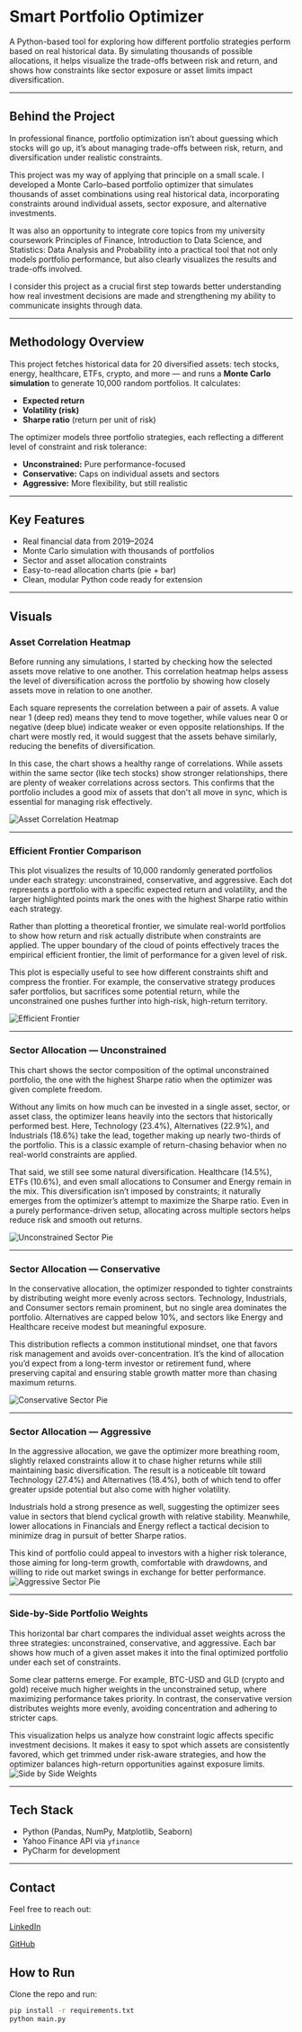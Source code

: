 # Smart Portfolio Optimizer

A Python-based tool for exploring how different portfolio strategies perform based on real historical data. By simulating thousands of possible allocations, it helps visualize the trade-offs between risk and return, and shows how constraints like sector exposure or asset limits impact diversification.


---

## Behind the Project

In professional finance, portfolio optimization isn’t about guessing which stocks will go up, it’s about managing trade-offs between risk, return, and diversification under realistic constraints.

This project was my way of applying that principle on a small scale. I developed a Monte Carlo–based portfolio optimizer that simulates thousands of asset combinations using real historical data, incorporating constraints around individual assets, sector exposure, and alternative investments.

It was also an opportunity to integrate core topics from my university coursework Principles of Finance, Introduction to Data Science, and Statistics: Data Analysis and Probability into a practical tool that not only models portfolio performance, but also clearly visualizes the results and trade-offs involved.

I consider this project as a crucial first step towards better understanding how real investment decisions are made and strengthening my ability to communicate insights through data.

---

## Methodology Overview

This project fetches historical data for 20 diversified assets: tech stocks, energy, healthcare, ETFs, crypto, and more — and runs a **Monte Carlo simulation** to generate 10,000 random portfolios. It calculates:

- **Expected return**
- **Volatility (risk)**
- **Sharpe ratio** (return per unit of risk)

The optimizer models three portfolio strategies, each reflecting a different level of constraint and risk tolerance:

- **Unconstrained:** Pure performance-focused
- **Conservative:** Caps on individual assets and sectors
- **Aggressive:** More flexibility, but still realistic

---

## Key Features

- Real financial data from 2019–2024
- Monte Carlo simulation with thousands of portfolios
- Sector and asset allocation constraints
- Easy-to-read allocation charts (pie + bar)
- Clean, modular Python code ready for extension

---

## Visuals

###  Asset Correlation Heatmap  
Before running any simulations, I started by checking how the selected assets move relative to one another. This correlation heatmap helps assess the level of diversification across the portfolio by showing how closely assets move in relation to one another.

Each square represents the correlation between a pair of assets. A value near 1 (deep red) means they tend to move together, while values near 0 or negative (deep blue) indicate weaker or even opposite relationships. If the chart were mostly red, it would suggest that the assets behave similarly, reducing the benefits of diversification.

In this case, the chart shows a healthy range of correlations. While assets within the same sector (like tech stocks) show stronger relationships, there are plenty of weaker correlations across sectors. This confirms that the portfolio includes a good mix of assets that don't all move in sync, which is essential for managing risk effectively.


![Asset Correlation Heatmap](./plots/asset_correlation_heatmap_dark.png)

---

### Efficient Frontier Comparison
This plot visualizes the results of 10,000 randomly generated portfolios under each strategy: unconstrained, conservative, and aggressive. Each dot represents a portfolio with a specific expected return and volatility, and the larger highlighted points mark the ones with the highest Sharpe ratio within each strategy.

Rather than plotting a theoretical frontier, we simulate real-world portfolios to show how return and risk actually distribute when constraints are applied. The upper boundary of the cloud of points effectively traces the empirical efficient frontier, the limit of performance for a given level of risk.

This plot is especially useful to see how different constraints shift and compress the frontier. For example, the conservative strategy produces safer portfolios, but sacrifices some potential return, while the unconstrained one pushes further into high-risk, high-return territory.

![Efficient Frontier](./plots/frontier_comparison_dark.png)

---

###  Sector Allocation — Unconstrained  
This chart shows the sector composition of the optimal unconstrained portfolio, the one with the highest Sharpe ratio when the optimizer was given complete freedom.

Without any limits on how much can be invested in a single asset, sector, or asset class, the optimizer leans heavily into the sectors that historically performed best. Here, Technology (23.4%), Alternatives (22.9%), and Industrials (18.6%) take the lead, together making up nearly two-thirds of the portfolio. This is a classic example of return-chasing behavior when no real-world constraints are applied.

That said, we still see some natural diversification. Healthcare (14.5%), ETFs (10.6%), and even small allocations to Consumer and Energy remain in the mix. This diversification isn’t imposed by constraints; it naturally emerges from the optimizer’s attempt to maximize the Sharpe ratio. Even in a purely performance-driven setup, allocating across multiple sectors helps reduce risk and smooth out returns.

![Unconstrained Sector Pie](./plots/unconstrained_sector_pie_dark.png)

---

###  Sector Allocation — Conservative  
In the conservative allocation, the optimizer responded to tighter constraints by distributing weight more evenly across sectors. Technology, Industrials, and Consumer sectors remain prominent, but no single area dominates the portfolio. Alternatives are capped below 10%, and sectors like Energy and Healthcare receive modest but meaningful exposure.

This distribution reflects a common institutional mindset, one that favors risk management and avoids over-concentration. It’s the kind of allocation you’d expect from a long-term investor or retirement fund, where preserving capital and ensuring stable growth matter more than chasing maximum returns.

![Conservative Sector Pie](./plots/conservative_sector_pie_dark.png)

---

###  Sector Allocation — Aggressive  
In the aggressive allocation, we gave the optimizer more breathing room, slightly relaxed constraints allow it to chase higher returns while still maintaining basic diversification. The result is a noticeable tilt toward Technology (27.4%) and Alternatives (18.4%), both of which tend to offer greater upside potential but also come with higher volatility.

Industrials hold a strong presence as well, suggesting the optimizer sees value in sectors that blend cyclical growth with relative stability. Meanwhile, lower allocations in Financials and Energy reflect a tactical decision to minimize drag in pursuit of better Sharpe ratios.

This kind of portfolio could appeal to investors with a higher risk tolerance, those aiming for long-term growth, comfortable with drawdowns, and willing to ride out market swings in exchange for better performance.
![Aggressive Sector Pie](./plots/aggressive_sector_pie_dark.png)

---

###  Side-by-Side Portfolio Weights  
This horizontal bar chart compares the individual asset weights across the three strategies: unconstrained, conservative, and aggressive. Each bar shows how much of a given asset makes it into the final optimized portfolio under each set of constraints.

Some clear patterns emerge. For example, BTC-USD and GLD (crypto and gold) receive much higher weights in the unconstrained setup, where maximizing performance takes priority. In contrast, the conservative version distributes weights more evenly, avoiding concentration and adhering to stricter caps.

This visualization helps us analyze how constraint logic affects specific investment decisions. It makes it easy to spot which assets are consistently favored, which get trimmed under risk-aware strategies, and how the optimizer balances high-return opportunities against exposure limits.
![Side by Side Weights](./plots/side_by_side_weights_dark.png)

---

## Tech Stack

- Python (Pandas, NumPy, Matplotlib, Seaborn)
- Yahoo Finance API via `yfinance`
- PyCharm for development

---

## Contact

Feel free to reach out:

[LinkedIn](https://www.linkedin.com/in/matteo-sasek-martins)

[GitHub](https://github.com/sasekmatteo)


## How to Run

Clone the repo and run:

```bash
pip install -r requirements.txt
python main.py